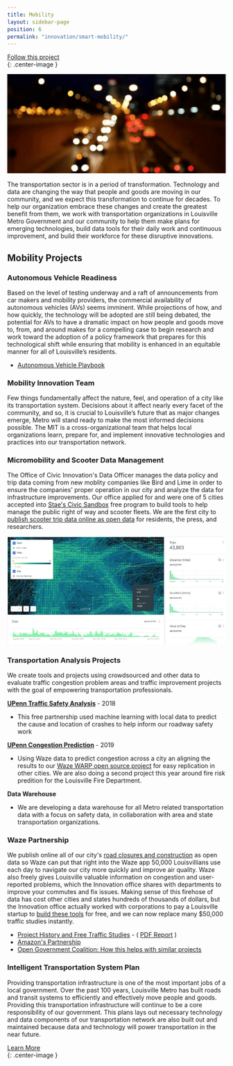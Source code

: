 ```yaml
---
title: Mobility
layout: sidebar-page
position: 6
permalink: "innovation/smart-mobility/"
---
```


<div class="end-xs hidden-xs col-md-4 button-wrap">
<a class="usa-button usa-button-outline link--external" href="https://public.govdelivery.com/accounts/KYLOUISVILLE/subscriber/new?category_id=KYLOUISVILLE_C72" target="_blank">Follow this project</a>
</div>{: .center-image }

![Mobility is transforming](/assets/img/projects/smart-mobility/smart-mobility.jpg)

The transportation sector is in a period of transformation. Technology and data are changing the way that people and goods are moving in our community, and we expect this transformation to continue for decades. To help our organization embrace these changes and create the greatest benefit from them, we work with transportation organizations in Louisville Metro Government and our community to help them make plans for emerging technologies, build data tools for their daily work and continuous improvement, and build their workforce for these disruptive innovations.

## Mobility Projects

### Autonomous Vehicle Readiness 

Based on the level of testing underway and a raft of announcements from car makers and mobility providers, the commercial availability of autonomous vehicles (AVs) seems imminent. While projections of how, and how quickly, the technology will be adopted are still being debated, the potential for AVs to have a dramatic impact on how people and goods move to, from, and around makes for a compelling case to begin research and work toward the adoption of a policy framework that prepares for this technological shift while ensuring that mobility is enhanced in an equitable manner for all of Louisville’s residents.

* [Autonomous Vehicle Playbook](https://av.louisvilleky.gov/)

### Mobility Innovation Team

Few things fundamentally affect the nature, feel, and operation of a city like its transportation system. Decisions about it affect nearly every facet of the community, and so, it is crucial to Louisville’s future that as major changes emerge, Metro will stand ready to make the most informed decisions possible. The MIT is a cross-organizational team that helps local organizations learn, prepare for, and implement innovative technologies and practices into our transportation network.

### Micromobility and Scooter Data Management

The Office of Civic Innovation's Data Officer manages the data policy and trip data coming from new moblity companies like Bird and Lime in order to ensure the companies' proper operation in our city and analyze the data for infrastructure improvements.  Our office applied for and were one of 5 cities accepted into [Stae's Civic Sandbox](https://medium.com/city-as-a-service/co-creating-with-cities-announcing-the-stae-civic-data-sandbox-b901d4f7c3bb) free program to build tools to help manage the public right of way and scooter fleets.  We are the first city to [publish scooter trip data online as open data](https://data.louisvilleky.gov/dataset/dockless-vehicles) for residents, the press, and researchers. 

![Mobility Scooter Map](/assets/img/projects/smart-mobility/mobility-scooters.png)

### Transportation Analysis Projects

We create tools and projects using crowdsourced and other data to evaluate traffic congestion problem areas and traffic improvement projects with the goal of empowering transportation professionals.

**[UPenn Traffic Safety Analysis](https://insiderlouisville.com/government/infrastructure/a-new-data-project-aims-to-predict-louisville-traffic-collisions/)** - 2018
* This free partnership used machine learning with local data to predict the cause and location of crashes to help inform our roadway safety work

**[UPenn Congestion Prediction](https://twitter.com/Md_Harris/status/1110714651833188353)** - 2019
* Using Waze data to predict congestion across a city an aligning the results to our [Waze WARP open source project](https://github.com/LouisvilleMetro/WazeCCPProcessor/wiki/Waze-CCP-Collaborative-Processor) for easy replication in other cities.  We are also doing a second project this year around fire risk predition for the Louisville Fire Department.

**Data Warehouse**
* We are developing a data warehouse for all Metro related transportation data with a focus on safety data, in collaboration with area and state transportation organizations.

### Waze Partnership

We publish online all of our city's [road closures and construction](https://data.louisvilleky.gov/dataset/lane-closures-construction) as open data so Waze can put that right into the Waze app 50,000 Louisvillians use each day to navigate our city more quickly and improve air quality.   Waze also freely gives Louisville valuable information on congestion and user-reported problems, which the Innovation office shares with departments to improve your commutes and fix issues.  Making sense of this firehose of data has cost other cities and states hundreds of thousands of dollars, but the Innovation office actually worked with corporations to pay a Louisville startup to [build these tools](https://github.com/LouisvilleMetro/WazeCCPProcessor/) for free, and we can now replace many $50,000 traffic studies instantly. 

* [Project History and Free Traffic Studies](https://medium.com/louisville-metro-opi2/how-we-do-free-traffic-studies-with-waze-data-and-how-you-can-too-a550b0728f65) - ( [PDF Report](https://drive.google.com/file/d/1viZ_IoyP5nyY4bFp9NH7IsHjhO7KkWFn/view) )
* [Amazon's Partnership](https://aws.amazon.com/blogs/publicsector/city-of-louisville-builds-a-traffic-analysis-model-using-open-data-and-machine-learning/)
* [Open Government Coalition: How this helps with similar projects](https://datasmart.ash.harvard.edu/news/article/how-create-open-source-projects-and-get-private-companies-pay-it-0)

### Intelligent Transportation System Plan

Providing transportation infrastructure is one of the most important jobs of a local government. Over the past 100 years, Louisville Metro has built roads and transit systems to efficiently and effectively move people and goods. Providing this transportation infrastructure will continue to be a core responsibility of our government. This plans lays out necessary technology and data components of our transportation network are also built out and maintained because data and technology will power transportation in the near future.

<div class="end-xs hidden-xs col-md-3 button-wrap">
<a class="usa-button usa-button-outline link--external" href="https://projects.lsvll.io/projects/smart-mobility/">Learn More</a>
</div>{: .center-image }
